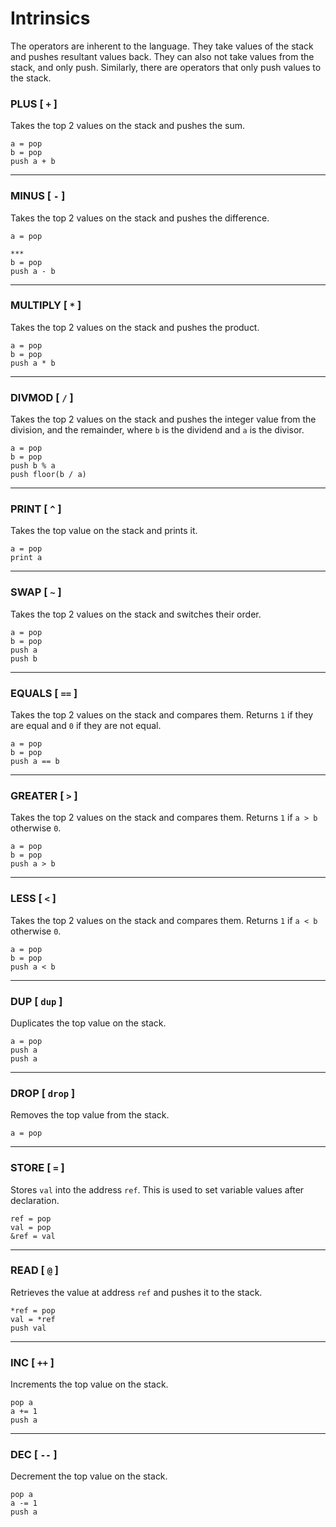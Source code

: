 # Intrinsics

The operators are inherent to the language. They take values of the stack and pushes resultant values back. They can also not take values from the stack, and only push. Similarly, there are operators that only push values to the stack. 

### PLUS [ `+` ]

Takes the top 2 values on the stack and pushes the sum.
```
a = pop
b = pop
push a + b
```

***

### MINUS [ `-` ]

Takes the top 2 values on the stack and pushes the difference.
```
a = pop

***
b = pop
push a - b
```

***

### MULTIPLY [ `*` ]

Takes the top 2 values on the stack and pushes the product.
```
a = pop
b = pop
push a * b
```

***

### DIVMOD [ `/` ]

Takes the top 2 values on the stack and pushes the integer value from the division, and the remainder, where `b` is the dividend and `a` is the divisor.
```
a = pop
b = pop
push b % a
push floor(b / a)
```

***

### PRINT [ `^` ]

Takes the top value on the stack and prints it.
```
a = pop
print a
```

***

### SWAP [ `~` ]

Takes the top 2 values on the stack and switches their order.
```
a = pop
b = pop
push a
push b
```

***

### EQUALS [ `==` ]

Takes the top 2 values on the stack and compares them. Returns `1` if they are equal and `0` if they are not equal.
```
a = pop
b = pop
push a == b
```

***

### GREATER [ `>` ]

Takes the top 2 values on the stack and compares them. Returns `1` if `a > b` otherwise `0`.
```
a = pop
b = pop
push a > b
```

***

### LESS [ `<` ]

Takes the top 2 values on the stack and compares them. Returns `1` if `a < b` otherwise `0`.
```
a = pop
b = pop
push a < b
```

***

### DUP [ `dup` ]

Duplicates the top value on the stack.
```
a = pop
push a
push a
```

***

### DROP [ `drop` ]

Removes the top value from the stack.
```
a = pop
```

***

### STORE [ `=` ]

Stores `val` into the address `ref`. This is used to set variable values after declaration.
```
ref = pop
val = pop
&ref = val
```

***

### READ [ `@` ]

Retrieves the value at address `ref` and pushes it to the stack.
```
*ref = pop
val = *ref
push val
```

***

### INC [ `++` ]

Increments the top value on the stack.
```
pop a
a += 1
push a
```

***

### DEC [ `--` ]

Decrement the top value on the stack.
```
pop a
a -= 1
push a
```